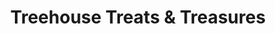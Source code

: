 ---
title: "Treehouse Treats & Treasures"
url: /logan/treehouse-treats-and-treasures/
shop: confectionery
---